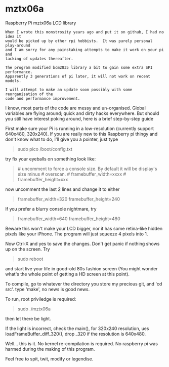 mztx06a
=======

Raspberry Pi mztx06a LCD library

```
When I wrote this monstrosity years ago and put it on github, I had no idea it 
would be picked up by other rpi hobbists.  It was purely personal play-around 
and I am sorry for any painstaking attempts to make it work on your pi and 
lacking of updates thereafter.

The program modified bcm2835 library a bit to gain some extra SPI performance. 
Apparently 3 generations of pi later, it will not work on recent models.

I will attempt to make an update soon possibly with some reorganisation of the 
code and performance improvement.
```

I know, most parts of the code are messy and un-organised.  Global variables are flying around; quick and dirty hacks everywhere.  But should you still have interest poking around, here is a brief step-by-step guide

First make sure your Pi is running in a low-resolution (currently support 640x480, 320x240).  If you are really new to this Raspberry pi thingy and don't know what to do, I'll give you a pointer, just type 

> sudo pico /boot/config.txt

try fix your eyeballs on something look like:

> \# uncomment to force a console size. By default it will be display's size minus
> \# overscan.
> \# framebuffer_width=xxxx
> \# framebuffer_height=xxx

now uncomment the last 2 lines and change it to either

> framebuffer_width=320
> framebuffer_height=240

If you prefer a blurry console nightmare, try 

> framebuffer_width=640
> framebuffer_height=480

Beware this won't make your LCD bigger, nor it has some retina-like hidden pixels like your iPhone.  The program will just squeeze 4 pixels into 1.

Now Ctrl-X and yes to save the changes.  Don't get panic if nothing shows up on the screen.  Try 

> sudo reboot

and start live your life in good-old 80s fashion screen (You might wonder what's the whole point of getting a HD screen at this point).

To compile, go to whatever the directory you store my precious git, and 'cd src'.  type 'make', no news is good news.

To run, root priviledge is required: 

> sudo ./mztx06a

then let there be light.

If the light is incorrect, check the main(), for 320x240 resolution,  ues loadFrameBuffer_diff_320(), drop _320 if the resolution is 640x480.

Well... this is it.  No kernel re-compilation is required.  No raspberry pi was harmed during the making of this program.

Feel free to spit, twit, modify or legendise.
